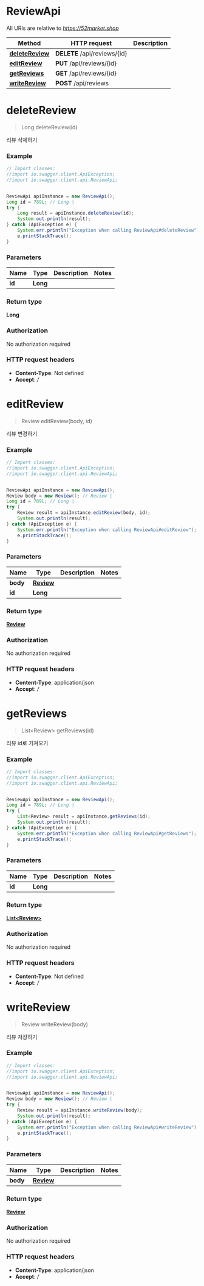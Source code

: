# ReviewApi

All URIs are relative to *https://52market.shop*

Method | HTTP request | Description
------------- | ------------- | -------------
[**deleteReview**](ReviewApi.md#deleteReview) | **DELETE** /api/reviews/{id} |
[**editReview**](ReviewApi.md#editReview) | **PUT** /api/reviews/{id} |
[**getReviews**](ReviewApi.md#getReviews) | **GET** /api/reviews/{id} |
[**writeReview**](ReviewApi.md#writeReview) | **POST** /api/reviews |

<a name="deleteReview"></a>

# **deleteReview**

> Long deleteReview(id)



리뷰 삭제하기

### Example

```java
// Import classes:
//import io.swagger.client.ApiException;
//import io.swagger.client.api.ReviewApi;


ReviewApi apiInstance = new ReviewApi();
Long id = 789L; // Long | 
try {
    Long result = apiInstance.deleteReview(id);
    System.out.println(result);
} catch (ApiException e) {
    System.err.println("Exception when calling ReviewApi#deleteReview");
    e.printStackTrace();
}
```

### Parameters

Name | Type | Description  | Notes
------------- | ------------- | ------------- | -------------
**id** | **Long**|  |

### Return type

**Long**

### Authorization

No authorization required

### HTTP request headers

- **Content-Type**: Not defined
- **Accept**: */*

<a name="editReview"></a>

# **editReview**

> Review editReview(body, id)



리뷰 변경하기

### Example

```java
// Import classes:
//import io.swagger.client.ApiException;
//import io.swagger.client.api.ReviewApi;


ReviewApi apiInstance = new ReviewApi();
Review body = new Review(); // Review | 
Long id = 789L; // Long | 
try {
    Review result = apiInstance.editReview(body, id);
    System.out.println(result);
} catch (ApiException e) {
    System.err.println("Exception when calling ReviewApi#editReview");
    e.printStackTrace();
}
```

### Parameters

Name | Type | Description  | Notes
------------- | ------------- | ------------- | -------------
**body** | [**Review**](Review.md)|  |
**id** | **Long**|  |

### Return type

[**Review**](Review.md)

### Authorization

No authorization required

### HTTP request headers

- **Content-Type**: application/json
- **Accept**: */*

<a name="getReviews"></a>

# **getReviews**

> List&lt;Review&gt; getReviews(id)



리뷰 id로 가져오기

### Example

```java
// Import classes:
//import io.swagger.client.ApiException;
//import io.swagger.client.api.ReviewApi;


ReviewApi apiInstance = new ReviewApi();
Long id = 789L; // Long | 
try {
    List<Review> result = apiInstance.getReviews(id);
    System.out.println(result);
} catch (ApiException e) {
    System.err.println("Exception when calling ReviewApi#getReviews");
    e.printStackTrace();
}
```

### Parameters

Name | Type | Description  | Notes
------------- | ------------- | ------------- | -------------
**id** | **Long**|  |

### Return type

[**List&lt;Review&gt;**](Review.md)

### Authorization

No authorization required

### HTTP request headers

- **Content-Type**: Not defined
- **Accept**: */*

<a name="writeReview"></a>

# **writeReview**

> Review writeReview(body)



리뷰 저장하기

### Example

```java
// Import classes:
//import io.swagger.client.ApiException;
//import io.swagger.client.api.ReviewApi;


ReviewApi apiInstance = new ReviewApi();
Review body = new Review(); // Review | 
try {
    Review result = apiInstance.writeReview(body);
    System.out.println(result);
} catch (ApiException e) {
    System.err.println("Exception when calling ReviewApi#writeReview");
    e.printStackTrace();
}
```

### Parameters

Name | Type | Description  | Notes
------------- | ------------- | ------------- | -------------
**body** | [**Review**](Review.md)|  |

### Return type

[**Review**](Review.md)

### Authorization

No authorization required

### HTTP request headers

- **Content-Type**: application/json
- **Accept**: */*

